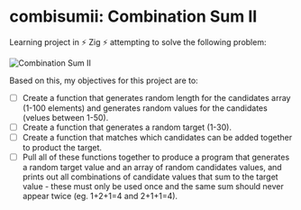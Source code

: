 # combisumii: Combination Sum II

Learning project in ⚡️ Zig ⚡️ attempting to solve the following problem:

![Combination Sum II](https://files.catbox.moe/ijje7b.jpg)

Based on this, my objectives for this project are to:

- [ ] Create a function that generates random length for the candidates array (1-100 elements) and generates random values for the candidates (velues between 1-50).
- [ ] Create a function that generates a random target (1-30).
- [ ] Create a function that matches which candidates can be added together to product the target.
- [ ] Pull all of these functions together to produce a program that generates a random target value and an array of random candidates values, and prints out all combinations of candidate values that sum to the target value - these must only be used once and the same sum should never appear twice (eg. 1+2+1=4 and 2+1+1=4).
